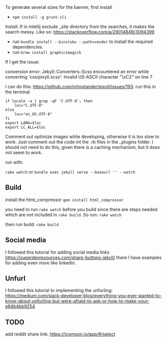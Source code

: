To generate several sizes for the banner, first install
* `npm install -g grunt-cli`

Install:
If in intellij exclude _site directory from the searches, it makes the search messy. Like so: https://stackoverflow.com/a/29014849/3094399

* run `bundle install --binstubs --path=vendor` to install the required dependencies.
* run `brew install graphicsmagick`

If I get the issue:

conversion error: Jekyll::Converters::Scss encountered an error while converting 'css/pixyll.scss':
Invalid US-ASCII character "\xC2" on line 7
                    
I can do this: https://github.com/johnotander/pixyll/issues/193:
run this in the terminal

```
if locale -a | grep -qF 'C.UTF-8'; then
    loc="C.UTF-8"
else
    loc="en_US.UTF-8"
fi
export LANG=$loc
export LC_ALL=$loc
```

Comment out optimize images while developing, otherwise it is too slow to work.
Just comment out the code int the .rb files in the _plugins folder. I should not need to do this,
given there is a caching mechanism, but it does not seem to work.

run with:

`rake watch` or `bundle exec jekyll serve --baseurl '' --watch`

## Build
install the html_compressor
`gem install html_compressor`

you need to run `rake watch` before you build since there are steps needed which are not included in `rake build`.
So run:
`rake watch`

then run build:
`rake build`

## Social media
I followed this tutorial for adding social media links https://superdevresources.com/share-buttons-jekyll/
there I have examples for adding even more like linkedin.

## Unfurl

I followed this tutorial to implementing the unfurling: https://medium.com/slack-developer-blog/everything-you-ever-wanted-to-know-about-unfurling-but-were-afraid-to-ask-or-how-to-make-your-e64b4bb9254

## TODO
add reddit share link: https://icomoon.io/app/#/select
